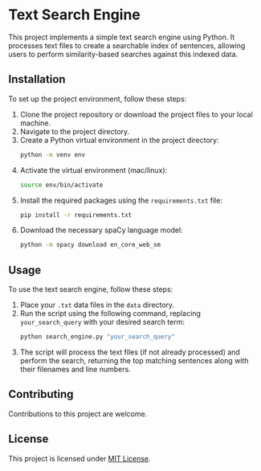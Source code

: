 
# Text Search Engine

This project implements a simple text search engine using Python. It processes text files to create a searchable index of sentences, allowing users to perform similarity-based searches against this indexed data.

## Installation

To set up the project environment, follow these steps:

1. Clone the project repository or download the project files to your local machine.
2. Navigate to the project directory.
3. Create a Python virtual environment in the project directory:
   ```bash
   python -m venv env
   ```
4. Activate the virtual environment (mac/linux):
   ```bash
   source env/bin/activate
   ```
1. Install the required packages using the `requirements.txt` file:
   ```bash
   pip install -r requirements.txt
   ```
2. Download the necessary spaCy language model:
   ```bash
   python -m spacy download en_core_web_sm
   ```

## Usage

To use the text search engine, follow these steps:

1. Place your `.txt` data files in the `data` directory.
2. Run the script using the following command, replacing `your_search_query` with your desired search term:
   ```bash
   python search_engine.py "your_search_query"
   ```
3. The script will process the text files (if not already processed) and perform the search, returning the top matching sentences along with their filenames and line numbers.

## Contributing

Contributions to this project are welcome.

## License

This project is licensed under [MIT License](LICENSE).
